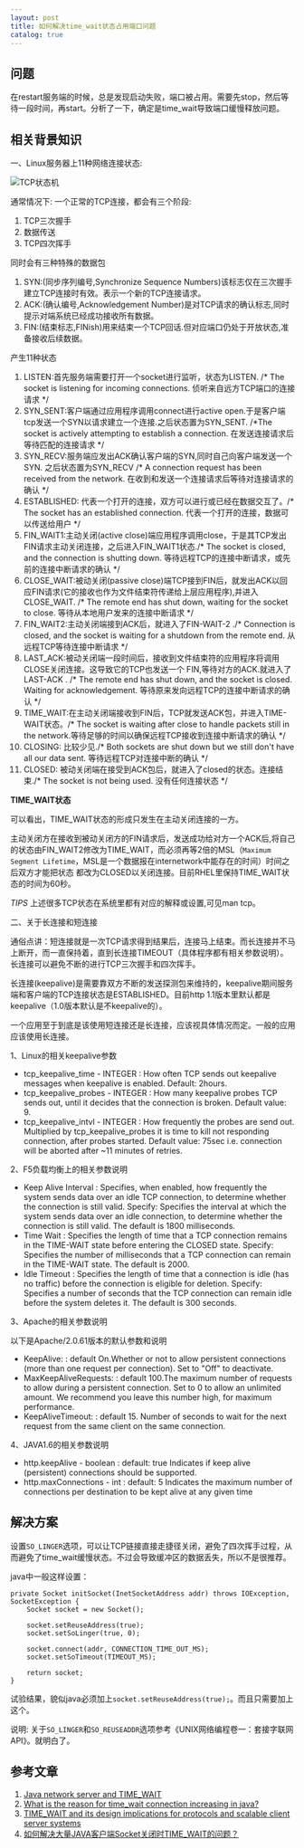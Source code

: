 ```yaml
---
layout: post
title: 如何解决time_wait状态占用端口问题
catalog: true
---
```


问题 
----

在restart服务端的时候，总是发现启动失败，端口被占用。需要先stop，然后等待一段时间，再start。分析了一下，确定是time_wait导致端口缓慢释放问题。

相关背景知识
------------

一、Linux服务器上11种网络连接状态:

![TCP状态机](http://farm8.staticflickr.com/7302/10221890304_4b25a4fdb2.jpg)

通常情况下: 一个正常的TCP连接，都会有三个阶段:
 1. TCP三次握手
 2. 数据传送
 3. TCP四次挥手 

同时会有三种特殊的数据包

 1. SYN:(同步序列编号,Synchronize Sequence Numbers)该标志仅在三次握手建立TCP连接时有效。表示一个新的TCP连接请求。
 2. ACK:(确认编号,Acknowledgement Number)是对TCP请求的确认标志,同时提示对端系统已经成功接收所有数据。 
 3. FIN:(结束标志,FINish)用来结束一个TCP回话.但对应端口仍处于开放状态,准备接收后续数据。

产生11种状态

 1. LISTEN:首先服务端需要打开一个socket进行监听，状态为LISTEN. /* The socket is listening for incoming connections. 侦听来自远方TCP端口的连接请求 */
 2. SYN_SENT:客户端通过应用程序调用connect进行active open.于是客户端tcp发送一个SYN以请求建立一个连接.之后状态置为SYN_SENT. /*The socket is actively attempting to establish a connection. 在发送连接请求后等待匹配的连接请求 */
 3. SYN_RECV:服务端应发出ACK确认客户端的SYN,同时自己向客户端发送一个SYN. 之后状态置为SYN_RECV  /* A connection request has been received from the network. 在收到和发送一个连接请求后等待对连接请求的确认 */
 4. ESTABLISHED: 代表一个打开的连接，双方可以进行或已经在数据交互了。/* The socket has an established connection. 代表一个打开的连接，数据可以传送给用户 */
 5. FIN_WAIT1:主动关闭(active close)端应用程序调用close，于是其TCP发出FIN请求主动关闭连接，之后进入FIN_WAIT1状态./* The socket is closed, and the connection is shutting down. 等待远程TCP的连接中断请求，或先前的连接中断请求的确认 */
 6. CLOSE_WAIT:被动关闭(passive close)端TCP接到FIN后，就发出ACK以回应FIN请求(它的接收也作为文件结束符传递给上层应用程序),并进入CLOSE_WAIT. /* The remote end has shut down, waiting for the socket to close. 等待从本地用户发来的连接中断请求 */
 7. FIN_WAIT2:主动关闭端接到ACK后，就进入了FIN-WAIT-2 ./* Connection is closed, and the socket is waiting for a shutdown from the remote end. 从远程TCP等待连接中断请求 */
 8. LAST_ACK:被动关闭端一段时间后，接收到文件结束符的应用程序将调用CLOSE关闭连接。这导致它的TCP也发送一个 FIN,等待对方的ACK.就进入了LAST-ACK . /* The remote end has shut down, and the socket is closed. Waiting for acknowledgement. 等待原来发向远程TCP的连接中断请求的确认 */
 9. TIME_WAIT:在主动关闭端接收到FIN后，TCP就发送ACK包，并进入TIME-WAIT状态。/* The socket is waiting after close to handle packets still in the network.等待足够的时间以确保远程TCP接收到连接中断请求的确认 */
 10. CLOSING: 比较少见./* Both sockets are shut down but we still don't have all our data sent. 等待远程TCP对连接中断的确认 */
 11. CLOSED: 被动关闭端在接受到ACK包后，就进入了closed的状态。连接结束./* The socket is not being used. 没有任何连接状态 */

**TIME_WAIT状态**

可以看出，TIME_WAIT状态的形成只发生在主动关闭连接的一方。

主动关闭方在接收到被动关闭方的FIN请求后，发送成功给对方一个ACK后,将自己的状态由FIN_WAIT2修改为TIME_WAIT，而必须再等2倍的MSL（`Maximum Segment Lifetime`，MSL是一个数据报在internetwork中能存在的时间）时间之后双方才能把状态 都改为CLOSED以关闭连接。目前RHEL里保持TIME_WAIT状态的时间为60秒。

*TIPS* 上述很多TCP状态在系统里都有对应的解释或设置,可见man tcp。

 
二、关于长连接和短连接

通俗点讲：短连接就是一次TCP请求得到结果后，连接马上结束。而长连接并不马上断开，而一直保持着，直到长连接TIMEOUT（具体程序都有相关参数说明）。长连接可以避免不断的进行TCP三次握手和四次挥手。

长连接(keepalive)是需要靠双方不断的发送探测包来维持的，keepalive期间服务端和客户端的TCP连接状态是ESTABLISHED。目前http 1.1版本里默认都是keepalive（1.0版本默认是不keepalive的）。

一个应用至于到底是该使用短连接还是长连接，应该视具体情况而定。一般的应用应该使用长连接。

1、Linux的相关keepalive参数

* tcp_keepalive_time - INTEGER
:   How often TCP sends out keepalive messages when keepalive is enabled.
    Default: 2hours.
* tcp_keepalive_probes - INTEGER
:   How many keepalive probes TCP sends out, until it decides that the
    connection is broken. Default value: 9.
* tcp_keepalive_intvl - INTEGER
:   How frequently the probes are send out. Multiplied by
    tcp_keepalive_probes it is time to kill not responding connection,
    after probes started. Default value: 75sec i.e. connection
    will be aborted after ~11 minutes of retries.

2、F5负载均衡上的相关参数说明

* Keep Alive Interval
:   Specifies, when enabled, how frequently the system sends data over an idle TCP connection, to determine whether the connection is still valid.
    Specify: Specifies the interval at which the system sends data over an idle connection, to determine whether the connection is still valid. The default is 1800 milliseconds.
* Time Wait
:   Specifies the length of time that a TCP connection remains in the TIME-WAIT state before entering the CLOSED state.
    Specify: Specifies the number of milliseconds that a TCP connection can remain in the TIME-WAIT state. The default is 2000.
* Idle Timeout
:   Specifies the length of time that a connection is idle (has no traffic) before the connection is eligible for deletion.
    Specify: Specifies a number of seconds that the TCP connection can remain idle before the system deletes it. The default is 300 seconds.

3、Apache的相关参数说明

以下是Apache/2.0.61版本的默认参数和说明

* KeepAlive:
:   default On.Whether or not to allow persistent connections (more than one request per connection). Set to "Off" to deactivate.
* MaxKeepAliveRequests:
:   default 100.The maximum number of requests to allow
    during a persistent connection. Set to 0 to allow an unlimited amount.
    We recommend you leave this number high, for maximum performance.
* KeepAliveTimeout:
:   default 15. Number of seconds to wait for the next request from the same client on the same connection.

4、JAVA1.6的相关参数说明

* http.keepAlive - boolean
:   default: true 
    Indicates if keep alive (persistent) connections should be supported.
* http.maxConnections - int
:   default: 5
    Indicates the maximum number of connections per destination to be kept alive at any given time

解决方案
--------

设置`SO_LINGER`选项，可以让TCP链接直接走捷径关闭，避免了四次挥手过程，从而避免了time_wait缓慢状态。不过会导致缓冲区的数据丢失，所以不是很推荐。

java中一般这样设置：

    private Socket initSocket(InetSocketAddress addr) throws IOException, SocketException {
        Socket socket = new Socket();
        
        socket.setReuseAddress(true);
        socket.setSoLinger(true, 0);

        socket.connect(addr, CONNECTION_TIME_OUT_MS);
        socket.setSoTimeout(TIMEOUT_MS);    
        
        return socket;
    }

试验结果，貌似java必须加上`socket.setReuseAddress(true);`。而且只需要加上这个。

说明: 关于`SO_LINGER`和`SO_REUSEADDR`选项参考《UNIX网络编程卷一：套接字联网API》。就明白了。

参考文章
--------

1. [Java network server and TIME_WAIT](http://stackoverflow.com/questions/922951/java-network-server-and-time-wait)
2. [What is the reason for time_wait connection increasing in java?](http://stackoverflow.com/questions/10726049/what-is-the-reason-for-time-wait-connection-increasing-in-java)
3. [TIME_WAIT and its design implications for protocols and scalable client server systems](http://www.serverframework.com/asynchronousevents/2011/01/time-wait-and-its-design-implications-for-protocols-and-scalable-servers.html)
4. [如何解决大量JAVA客户端Socket关闭时TIME_WAIT的问题？](http://www.zhihu.com/question/20129467)